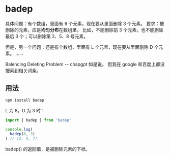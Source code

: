 # badep
具体问题：有个数组，里面有 9 个元素，现在要从里面删除 3 个元素。
要求：被删除的元素，应是**均匀分布**在数组里。
比如，不能删除前 3 个元素，也不能删除最后 3 个；可以删除第 2、5、8 号元素。

但是，另一个问题：还是有个数组，里面有 L 个元素，现在要从里面删除 D 个元素。
……

Balencing Deleting Problem -- chapgpt 如是说。
但我在 google 和百度上都没搜索到相关词条。

## 用法
``` bash
npm install badep
```

L 为 8，D 为 3 时：
``` js
import { badep } from 'badep'

console.log(
  badep(8, 3)
) // [2, 5, 7]
```
badep() 的返回值，是被删除元素的下标。

